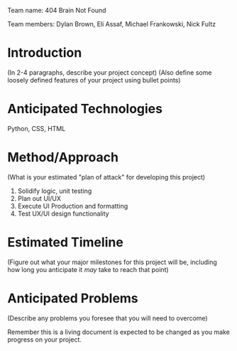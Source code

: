 Team name: 404 Brain Not Found

Team members: Dylan Brown, Eli Assaf, Michael Frankowski, Nick Fultz

# Introduction

(In 2-4 paragraphs, describe your project concept)
(Also define some loosely defined features of your project using bullet points)

# Anticipated Technologies

Python, CSS, HTML

# Method/Approach

(What is your estimated "plan of attack" for developing this project)
1. Solidify logic, unit testing
2. Plan out UI/UX
3. Execute UI Production and formatting
4. Test UX/UI design functionality

# Estimated Timeline

(Figure out what your major milestones for this project will be, including how long you anticipate it *may* take to reach that point)

# Anticipated Problems

(Describe any problems you foresee that you will need to overcome)

Remember this is a living document is expected to be changed as you make progress on your project.
